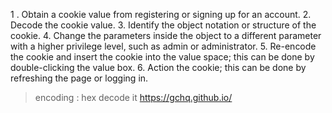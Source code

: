 1 . Obtain a cookie value from registering or signing up for an account.
2. Decode the cookie value.
3. Identify the object notation or structure of the cookie.
4. Change the parameters inside the object to a different parameter with a higher privilege level, such as admin or administrator.
5. Re-encode the cookie and insert the cookie into the value space; this can be done by double-clicking the value box.
6. Action the cookie; this can be done by refreshing the page or logging in.


> encoding  : hex decode it https://gchq.github.io/


